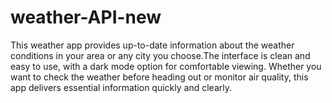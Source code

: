 # weather-API-new
This weather app provides up-to-date information about the weather conditions in your area or any city you choose.The interface is clean and easy to use, with a dark mode option for comfortable viewing. Whether you want to check the weather before heading out or monitor air quality, this app delivers essential information quickly and clearly.
